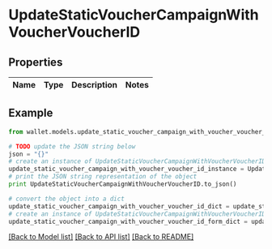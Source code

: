 # UpdateStaticVoucherCampaignWithVoucherVoucherID


## Properties

Name | Type | Description | Notes
------------ | ------------- | ------------- | -------------

## Example

```python
from wallet.models.update_static_voucher_campaign_with_voucher_voucher_id import UpdateStaticVoucherCampaignWithVoucherVoucherID

# TODO update the JSON string below
json = "{}"
# create an instance of UpdateStaticVoucherCampaignWithVoucherVoucherID from a JSON string
update_static_voucher_campaign_with_voucher_voucher_id_instance = UpdateStaticVoucherCampaignWithVoucherVoucherID.from_json(json)
# print the JSON string representation of the object
print UpdateStaticVoucherCampaignWithVoucherVoucherID.to_json()

# convert the object into a dict
update_static_voucher_campaign_with_voucher_voucher_id_dict = update_static_voucher_campaign_with_voucher_voucher_id_instance.to_dict()
# create an instance of UpdateStaticVoucherCampaignWithVoucherVoucherID from a dict
update_static_voucher_campaign_with_voucher_voucher_id_form_dict = update_static_voucher_campaign_with_voucher_voucher_id.from_dict(update_static_voucher_campaign_with_voucher_voucher_id_dict)
```
[[Back to Model list]](../README.md#documentation-for-models) [[Back to API list]](../README.md#documentation-for-api-endpoints) [[Back to README]](../README.md)


